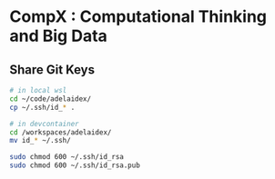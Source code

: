 # CompX : Computational Thinking and Big Data

## Share Git Keys

```bash
# in local wsl
cd ~/code/adelaidex/
cp ~/.ssh/id_* .

# in devcontainer
cd /workspaces/adelaidex/
mv id_* ~/.ssh/

sudo chmod 600 ~/.ssh/id_rsa
sudo chmod 600 ~/.ssh/id_rsa.pub
```